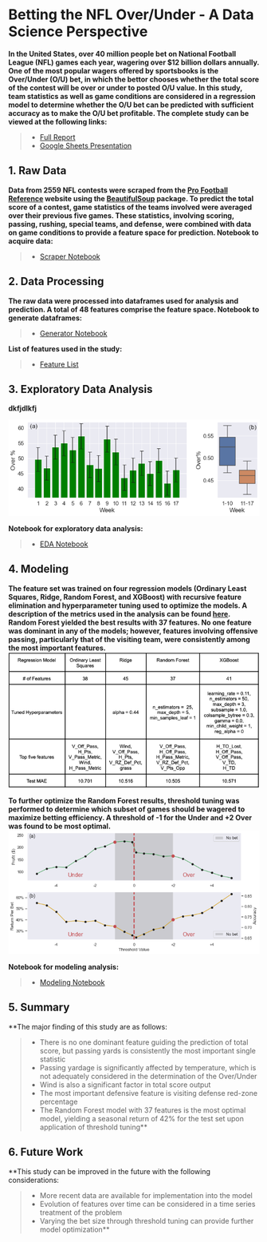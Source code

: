 # Betting the NFL Over/Under - A Data Science Perspective #

**In the United States, over 40 million people bet on National Football League (NFL) games each year, wagering over $12 billion dollars annually. One of the most popular wagers offered by sportsbooks is the Over/Under (O/U) bet, in which the bettor chooses whether the total score of the contest will be over or under to posted O/U value. In this study, team statistics as well as game conditions are considered in a regression model to determine whether the O/U bet can be predicted with sufficient accuracy as to make the O/U bet profitable. The complete study can be viewed at the following links:**
> * [Full Report](https://github.com/titansat74/NFL_Over_Under/blob/main/docs/NFL%20Over_Under%20Analysis.pdf)
> * [Google Sheets Presentation](https://github.com/titansat74/NFL_Over_Under/blob/main/docs/NFL%20Over_Under%20Presentation.pdf)

## 1. Raw Data ##
**Data from 2559 NFL contests were scraped from the [Pro Football Reference](https://www.pro-football-reference.com/) website using the [BeautifulSoup](https://www.crummy.com/software/BeautifulSoup/bs4/doc/) package. To predict the total score of a contest, game statistics of the teams involved were averaged over their previous five games. These statistics, involving scoring, passing, rushing, special teams, and defense, were combined with data on game conditions to provide a feature space for prediction.
Notebook to acquire data:**
> * [Scraper Notebook](https://github.com/titansat74/NFL_Over_Under/blob/main/notebooks/nfl_scraper.ipynb)

## 2. Data Processing ##
**The raw data were processed into dataframes used for analysis and prediction. A total of 48 features comprise the feature space.
Notebook to generate dataframes:**
> * [Generator Notebook](https://github.com/titansat74/NFL_Over_Under/blob/main/notebooks/nfl_generator.ipynb)

**List of features used in the study:**
> * [Feature List](https://github.com/titansat74/NFL_Over_Under/blob/main/docs/NFL%20Over_Under%20Features.pdf)

## 3. Exploratory Data Analysis ##
**dkfjdlkfj**

![](https://github.com/titansat74/NFL_Over_Under/blob/main/README_files/fig7.png)

**Notebook for exploratory data analysis:**
> * [EDA Notebook](https://github.com/titansat74/NFL_Over_Under/blob/main/notebooks/nfl_eda.ipynb)

## 4. Modeling ##
**The feature set was trained on four regression models (Ordinary Least Squares, Ridge, Random Forest, and XGBoost) with recursive feature elimination and hyperparameter tuning used to optimize the models. A description of the metrics used in the analysis can be found [here](https://github.com/titansat74/NFL_Over_Under/blob/main/docs/NFL_Over_Under%20Metrics.pdf). Random Forest yielded the best results with 37 features. No one feature was dominant in any of the models; however, features involving offensive passing, particularly that of the visiting team, were consistently among the most important features.**
![](https://github.com/titansat74/NFL_Over_Under/blob/main/README_files/Table2.png)

**To further optimize the Random Forest results, threshold tuning was performed to determine which subset of games should be wagered to maximize betting efficiency. A threshold of -1 for the Under and +2 Over was found to be most optimal.**
![](https://github.com/titansat74/NFL_Over_Under/blob/main/README_files/fig20.png)

**Notebook for modeling analysis:**
> * [Modeling Notebook](https://github.com/titansat74/NFL_Over_Under/blob/main/notebooks/nfl_modeling.ipynb)

## 5. Summary ##
**The major finding of this study are as follows:
> * There is no one dominant feature guiding the prediction of total score, but passing yards is consistently the most important single statistic
> * Passing yardage is significantly affected by temperature, which is not adequately considered in the determination of the Over/Under
> * Wind is also a significant factor in total score output
> * The most important defensive feature is visiting defense red-zone percentage
> * The Random Forest model with 37 features is the most optimal model, yielding a seasonal return of 42% for the test set upon application of threshold tuning**
## 6. Future Work ##
**This study can be improved in the future with the following considerations:
> * More recent data are available for implementation into the model
> * Evolution of features over time can be considered in a time series treatment of the problem
> * Varying the bet size through threshold tuning can provide further model optimization**

